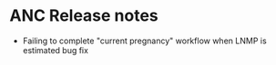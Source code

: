 # ANC Release notes
 - Failing to complete "current pregnancy" workflow when LNMP is estimated bug fix